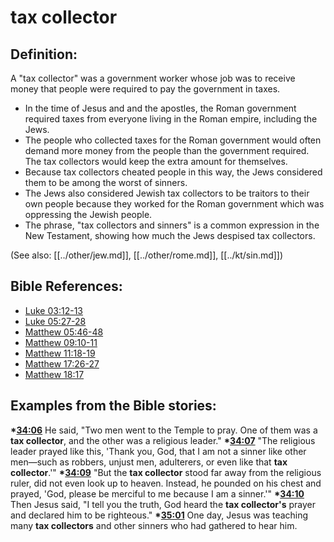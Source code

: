 # tax collector #

## Definition: ##

A "tax collector" was a government worker whose job was to receive money that people were required to pay the government in taxes.

* In the time of Jesus and and the apostles, the Roman government required taxes from everyone living in the Roman empire, including the Jews.
* The people who collected taxes for the Roman government would often demand more money from the people than the government required. The tax collectors would keep the extra amount for themselves.
* Because tax collectors cheated people in this way, the Jews considered them to be among the worst of sinners.
* The Jews also considered Jewish tax collectors to be traitors to their own people because they worked for the Roman government which was oppressing the Jewish people.
* The phrase, "tax collectors and sinners" is a common expression in the New Testament, showing how much the Jews despised tax collectors.

(See also: [[../other/jew.md]], [[../other/rome.md]], [[../kt/sin.md]])

## Bible References: ##

* [Luke 03:12-13](en/tn/luk/help/03/12)
* [Luke 05:27-28](en/tn/luk/help/05/27)
* [Matthew 05:46-48](en/tn/mat/help/05/46)
* [Matthew 09:10-11](en/tn/mat/help/09/10)
* [Matthew 11:18-19](en/tn/mat/help/11/18)
* [Matthew 17:26-27](en/tn/mat/help/17/26)
* [Matthew 18:17](en/tn/mat/help/18/17)

## Examples from the Bible stories: ##

  __*[34:06](en/tn/obs/help/34/06)__ He said, "Two men went to the Temple to pray. One of them was a __tax collector__, and the other was a religious leader."
  __*[34:07](en/tn/obs/help/34/07)__ "The religious leader prayed like this, 'Thank you, God, that I am not a sinner like other men—such as robbers, unjust men, adulterers, or even like that __tax collector__.'"
  __*[34:09](en/tn/obs/help/34/09)__ "But the __tax collector__ stood far away from the religious ruler, did not even look up to heaven. Instead, he pounded on his chest and prayed, 'God, please be merciful to me because I am a sinner.'"
  __*[34:10](en/tn/obs/help/34/10)__ Then Jesus said, "I tell you the truth, God heard the __tax collector's__ prayer and declared him to be righteous."
  __*[35:01](en/tn/obs/help/35/01)__ One day, Jesus was teaching many __tax collectors__ and other sinners who had gathered to hear him.